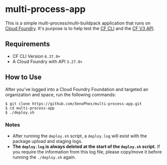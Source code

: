 # multi-process-app
This is a simple multi-process/multi-buildpack application that runs on [Cloud Foundry](https://github.com/cloudfoundry). It's purpose is to help test the [CF CLI](https://github.com/cloudfoundry/cli) and the [CF V3 API](v3-apidocs.cloudfoundry.org).

## Requirements
- CF CLI Version `6.37.0+`
- A Cloud Foundry with API `3.27.0+`

## How to Use
After you've logged into a Cloud Foundry Foundation and targeted an organization and space, run the following commands:
```
$ git clone https://github.com/XenoPhex/multi-process-app.git
$ cd multi-process-app
$ ./deploy.sh
```

### Notes
- After running the `deploy.sh` script, a `deploy.log` will exist with the package upload and staging logs.
- **The `deploy.log` is always deleted at the start of the `deploy.sh` script.** If you require the information from this log file, please copy/move it before running the `./deploy.sh` again.

